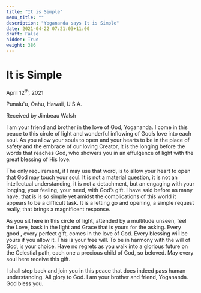 ```yaml
---
title: "It is Simple"
menu_title: ""
description: "Yogananda says It is Simple"
date: 2021-04-22 07:21:03+11:00
draft: False
hidden: True
weight: 386
---
```

# It is Simple

April 12<sup>th</sup>, 2021

Punalu'u, Oahu, Hawaii, U.S.A.

Received by Jimbeau Walsh   



I am your friend and brother in the love of God, Yogananda. I come in this peace to this circle of light and wonderful inflowing of God’s love into each soul. As you allow your souls to open and your hearts to be in the place of safety and the embrace of our loving Creator, it is the longing before the words that reaches God, who showers you in an effulgence of light with the great blessing of His love. 

The only requirement, if I may use that word, is to allow your heart to open that God may touch your soul. It is not a material question, it is not an intellectual understanding, it is not a detachment, but an engaging with your longing, your feeling, your need, with God’s gift. I have said before as many have, that is is so simple yet amidst the complications of this world it appears to be a difficult task. It is a letting go and opening, a simple request really, that brings a magnificent response. 

As you sit here in this circle of light, attended by a multitude unseen, feel the Love, bask in the light and Grace that is yours for the asking. Every good , every perfect gift, comes in the love of God. Every blessing will be yours if you allow it. This is your free will. To be in harmony with the will of God, is your choice. Have no regrets as you walk into a glorious future on the Celestial path, each one a precious child of God, so beloved. May every soul here receive this gift. 

I shall step back and join you in this peace that does indeed pass human understanding. All glory to God. I am your brother and friend, Yogananda. God bless you.